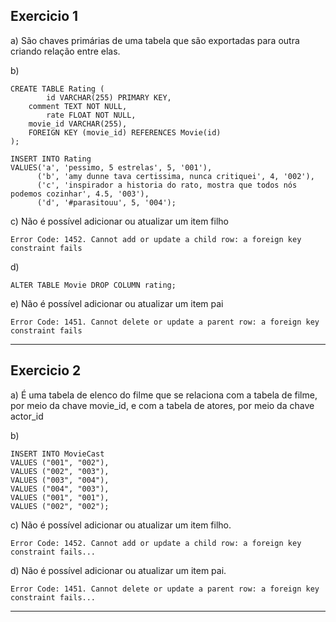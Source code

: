 ## Exercicio 1
a) São chaves primárias de uma tabela que são exportadas para outra criando relação entre elas.

b)
```
CREATE TABLE Rating (
		id VARCHAR(255) PRIMARY KEY,
    comment TEXT NOT NULL,
		rate FLOAT NOT NULL,
    movie_id VARCHAR(255),
    FOREIGN KEY (movie_id) REFERENCES Movie(id)
);

INSERT INTO Rating 
VALUES('a', 'pessimo, 5 estrelas', 5, '001'),
	  ('b', 'amy dunne tava certissima, nunca critiquei', 4, '002'),
	  ('c', 'inspirador a historia do rato, mostra que todos nós podemos cozinhar', 4.5, '003'),
	  ('d', '#parasitouu', 5, '004');
```
c) Não é possível adicionar ou atualizar um item filho
```
Error Code: 1452. Cannot add or update a child row: a foreign key constraint fails
```

d)
```
ALTER TABLE Movie DROP COLUMN rating;
```

e) Não é possível adicionar ou atualizar um item pai
```
Error Code: 1451. Cannot delete or update a parent row: a foreign key constraint fails
```
---------------
## Exercicio 2
a) É uma tabela de elenco do filme que se relaciona com a tabela de filme, por meio da chave movie_id, e com a tabela de atores, por meio da chave actor_id

b)
```
INSERT INTO MovieCast 
VALUES ("001", "002"),
VALUES ("002", "003"),
VALUES ("003", "004"),
VALUES ("004", "003"),
VALUES ("001", "001"),
VALUES ("002", "002");
```
c) Não é possível adicionar ou atualizar um item filho.
```
Error Code: 1452. Cannot add or update a child row: a foreign key constraint fails...
```
d) Não é possível adicionar ou atualizar um item pai.
```
Error Code: 1451. Cannot delete or update a parent row: a foreign key constraint fails...
```
---------------
